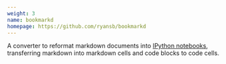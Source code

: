 ```yaml
---
weight: 3
name: bookmarkd
homepage: https://github.com/ryansb/bookmarkd
---
```


A converter to reformat markdown documents into [IPython notebooks][notebook],
transferring markdown into markdown cells and code blocks to code cells.


[notebook]: http://ipython.org/notebook.html
